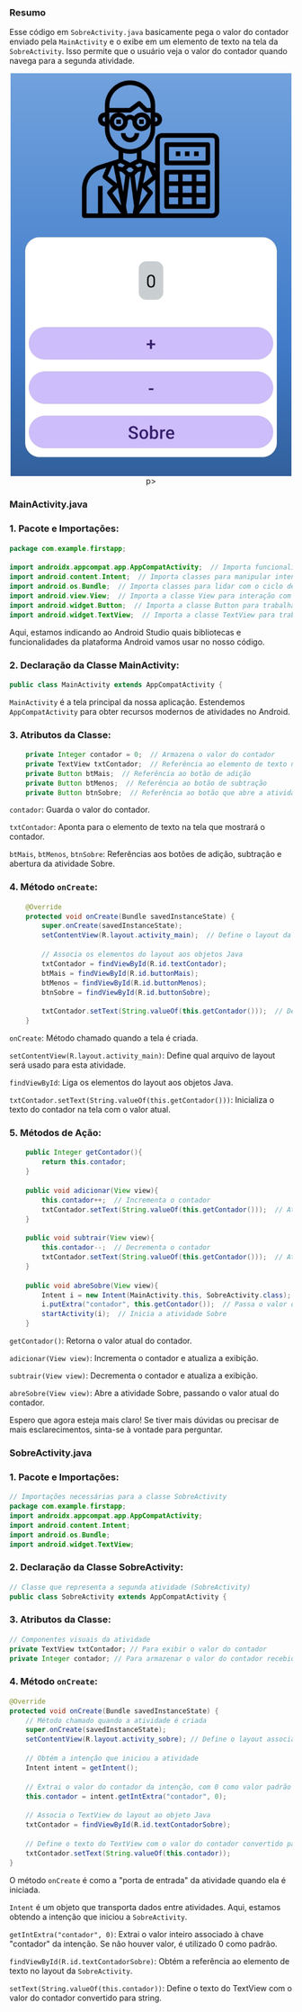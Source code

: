 ### Resumo

Esse código em `SobreActivity.java` basicamente pega o valor do contador enviado pela `MainActivity` e o exibe em um elemento de texto na tela da `SobreActivity`. Isso permite que o usuário veja o valor do contador quando navega para a segunda atividade.

<p align="center">
    <img src="img.jpg" 
        alt="Picture" 
        width="500" 
        style="display: block; margin: 0 auto" />
p>

### MainActivity.java

### **1. Pacote e Importações:**

```java
package com.example.firstapp;

import androidx.appcompat.app.AppCompatActivity;  // Importa funcionalidades para atividades no Android
import android.content.Intent;  // Importa classes para manipular intent
import android.os.Bundle;  // Importa classes para lidar com o ciclo de vida da atividade
import android.view.View;  // Importa a classe View para interação com a interface do usuário
import android.widget.Button;  // Importa a classe Button para trabalhar com botões
import android.widget.TextView;  // Importa a classe TextView para trabalhar com textos
```

Aqui, estamos indicando ao Android Studio quais bibliotecas e funcionalidades da plataforma Android vamos usar no nosso código.

### **2. Declaração da Classe MainActivity:**

```java
public class MainActivity extends AppCompatActivity {

```

`MainActivity` é a tela principal da nossa aplicação. Estendemos `AppCompatActivity` para obter recursos modernos de atividades no Android.

### **3. Atributos da Classe:**

```java
    private Integer contador = 0;  // Armazena o valor do contador
    private TextView txtContador;  // Referência ao elemento de texto na interface
    private Button btMais;  // Referência ao botão de adição
    private Button btMenos;  // Referência ao botão de subtração
    private Button btnSobre;  // Referência ao botão que abre a atividade Sobre

```

`contador`: Guarda o valor do contador.

`txtContador`: Aponta para o elemento de texto na tela que mostrará o contador.

`btMais`, `btMenos`, `btnSobre`: Referências aos botões de adição, subtração e abertura da atividade Sobre.

### **4. Método `onCreate`:**

```java
    @Override
    protected void onCreate(Bundle savedInstanceState) {
        super.onCreate(savedInstanceState);
        setContentView(R.layout.activity_main);  // Define o layout da atividade

        // Associa os elementos do layout aos objetos Java
        txtContador = findViewById(R.id.textContador);
        btMais = findViewById(R.id.buttonMais);
        btMenos = findViewById(R.id.buttonMenos);
        btnSobre = findViewById(R.id.buttonSobre);

        txtContador.setText(String.valueOf(this.getContador()));  // Define o valor inicial do contador na tela
    }

```

`onCreate`: Método chamado quando a tela é criada.

`setContentView(R.layout.activity_main)`: Define qual arquivo de layout será usado para esta atividade.

`findViewById`: Liga os elementos do layout aos objetos Java.

`txtContador.setText(String.valueOf(this.getContador()))`: Inicializa o texto do contador na tela com o valor atual.

### **5. Métodos de Ação:**

```java
    public Integer getContador(){
        return this.contador;
    }

    public void adicionar(View view){
        this.contador++;  // Incrementa o contador
        txtContador.setText(String.valueOf(this.getContador()));  // Atualiza o texto na tela
    }

    public void subtrair(View view){
        this.contador--;  // Decrementa o contador
        txtContador.setText(String.valueOf(this.getContador()));  // Atualiza o texto na tela
    }

    public void abreSobre(View view){
        Intent i = new Intent(MainActivity.this, SobreActivity.class);  // Cria uma intenção para abrir a SobreActivity
        i.putExtra("contador", this.getContador());  // Passa o valor do contador para a SobreActivity
        startActivity(i);  // Inicia a atividade Sobre
    }

```

`getContador()`: Retorna o valor atual do contador.

`adicionar(View view)`: Incrementa o contador e atualiza a exibição.

`subtrair(View view)`: Decrementa o contador e atualiza a exibição.

`abreSobre(View view)`: Abre a atividade Sobre, passando o valor atual do contador.

Espero que agora esteja mais claro! Se tiver mais dúvidas ou precisar de mais esclarecimentos, sinta-se à vontade para perguntar.

### SobreActivity.java

### 1. **Pacote e Importações:**

```java
// Importações necessárias para a classe SobreActivity
package com.example.firstapp;
import androidx.appcompat.app.AppCompatActivity;
import android.content.Intent;
import android.os.Bundle;
import android.widget.TextView;

```

### 2. **Declaração da Classe SobreActivity:**

```java
// Classe que representa a segunda atividade (SobreActivity)
public class SobreActivity extends AppCompatActivity {

```

### 3. **Atributos da Classe:**

```java
// Componentes visuais da atividade
private TextView txtContador; // Para exibir o valor do contador
private Integer contador; // Para armazenar o valor do contador recebido da MainActivity

```

### 4. **Método `onCreate`:**

```java
@Override
protected void onCreate(Bundle savedInstanceState) {
    // Método chamado quando a atividade é criada
    super.onCreate(savedInstanceState);
    setContentView(R.layout.activity_sobre); // Define o layout associado a esta atividade

    // Obtém a intenção que iniciou a atividade
    Intent intent = getIntent();

    // Extrai o valor do contador da intenção, com 0 como valor padrão
    this.contador = intent.getIntExtra("contador", 0);

    // Associa o TextView do layout ao objeto Java
    txtContador = findViewById(R.id.textContadorSobre);

    // Define o texto do TextView com o valor do contador convertido para string
    txtContador.setText(String.valueOf(this.contador));
}

```

O método `onCreate` é como a "porta de entrada" da atividade quando ela é iniciada.

`Intent` é um objeto que transporta dados entre atividades. Aqui, estamos obtendo a intenção que iniciou a `SobreActivity`.

`getIntExtra("contador", 0)`: Extrai o valor inteiro associado à chave "contador" da intenção. Se não houver valor, é utilizado 0 como padrão.

`findViewById(R.id.textContadorSobre)`: Obtém a referência ao elemento de texto no layout da `SobreActivity`.

`setText(String.valueOf(this.contador))`: Define o texto do TextView com o valor do contador convertido para string.
